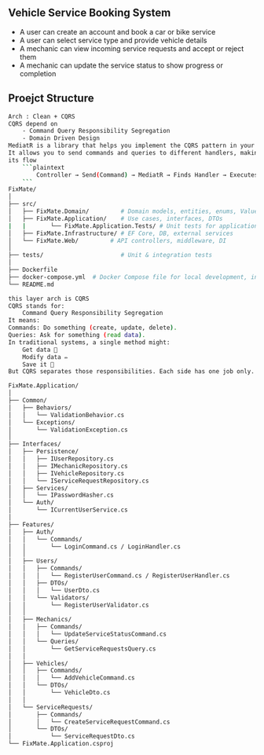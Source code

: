 ﻿
## Vehicle Service Booking System
- A user can create an account and book a car or bike service
- A user can select service type and provide vehicle details
- A mechanic can view incoming service requests and accept or reject them
- A mechanic can update the service status to show progress or completion



## Proejct Structure 
```bash
Arch : Clean + CQRS 
CQRS depend on 
    - Command Query Responsibility Segregation
    - Domain Driven Design
MediatR is a library that helps you implement the CQRS pattern in your application. 
It allows you to send commands and queries to different handlers, making your code more organized and maintainable.
its flow
    ```plaintext
        Controller → Send(Command) → MediatR → Finds Handler → Executes Logic → Ret
    ```
FixMate/
│
├── src/
│   ├── FixMate.Domain/         # Domain models, entities, enums, ValueObjects
│   ├── FixMate.Application/    # Use cases, interfaces, DTOs
|   |		└── FixMate.Application.Tests/ # Unit tests for application layer 
│   ├── FixMate.Infrastructure/ # EF Core, DB, external services
│   └── FixMate.Web/         # API controllers, middleware, DI
│
├── tests/                      # Unit & integration tests
│
├── Dockerfile
├── docker-compose.yml  # Docker Compose file for local development, incase of multiple services like DB which not included in the repo or locally 
└── README.md
```

```bash
this layer arch is CQRS 
CQRS stands for:
    Command Query Responsibility Segregation 
It means:
Commands: Do something (create, update, delete).
Queries: Ask for something (read data).
In traditional systems, a single method might:
    Get data 🧾
    Modify data ✏️
    Save it 🧷
But CQRS separates those responsibilities. Each side has one job only.

FixMate.Application/
│
├── Common/
│   ├── Behaviors/
│   │   └── ValidationBehavior.cs
│   └── Exceptions/
│       └── ValidationException.cs
│
├── Interfaces/
│   ├── Persistence/
│   │   ├── IUserRepository.cs
│   │   ├── IMechanicRepository.cs
│   │   ├── IVehicleRepository.cs
│   │   └── IServiceRequestRepository.cs
│   ├── Services/
│   │   └── IPasswordHasher.cs
│   └── Auth/
│       └── ICurrentUserService.cs
│
├── Features/
│   ├── Auth/
│   │   └── Commands/
│   │       └── LoginCommand.cs / LoginHandler.cs
│   │
│   ├── Users/
│   │   ├── Commands/
│   │   │   └── RegisterUserCommand.cs / RegisterUserHandler.cs
│   │   ├── DTOs/
│   │   │   └── UserDto.cs
│   │   └── Validators/
│   │       └── RegisterUserValidator.cs
│   │
│   ├── Mechanics/
│   │   ├── Commands/
│   │   │   └── UpdateServiceStatusCommand.cs
│   │   └── Queries/
│   │       └── GetServiceRequestsQuery.cs
│   │ 
│   ├── Vehicles/
│   │   ├── Commands/
│   │   │   └── AddVehicleCommand.cs
│   │   └── DTOs/
│   │       └── VehicleDto.cs
│   │
│   └── ServiceRequests/
│       ├── Commands/
│       │   └── CreateServiceRequestCommand.cs
│       └── DTOs/
│           └── ServiceRequestDto.cs
└── FixMate.Application.csproj
```